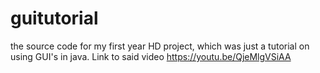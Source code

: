 # guitutorial

the source code for my first year HD project, which was just a tutorial on using GUI's in java.
Link to said video
https://youtu.be/QjeMlgVSiAA
